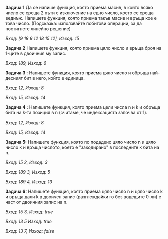 **Задача 1** Да се напише функция, която приема масив, в който всяко число се среща 2 пъти с изключение на едно число, което се среща веднъж.
Напишете функция, която приема такъв масив и връща кое е това число.
(Подсказка: използвайте побитови операции, за да постигнете линейно решение)

*Вход: [9 18 9 12 18 15 12], Изход: 15*


**Задача 2** Напишете функция, която приема цяло число и връща броя на 1-ците в двоичния му запис.

*Вход: 189,  Изход: 6*

**Задача 3 :** Напишете функция, която приема цяло число и обръща най-десният бит в него, който е единица.

*Вход: 12, Изход: 8*

*Вход: 15, Изход: 14*

**Задача 4 :** Напишете функция, която приема цели числа n и k и обръща бита на k-та позиция в n (считаме, че индексацията започва от 1).

*Вход: 12, Изход: 8*

*Вход: 15, Изход: 14*

**Задача 5:** Напишете функция, която по подадено цяло число n и цяло число k и връща числото, което е "закодирано" в последните k бита на n.

*Вход: 15 2, Изход: 3*

*Вход: 189 3, Изход: 5*

*Вход: 189 4, Изход: 13*

**Задача 6:** Напишете функция, която приема цяло число n и цяло число k и връща дали k в двоичен запис (разглеждайки го без водещите 0-ли) е част от двоичния запис на n.

*Вход: 15 3, Изход: true*

*Вход: 13 5 Изход: true*

*Вход: 13 7, Изход: false*
